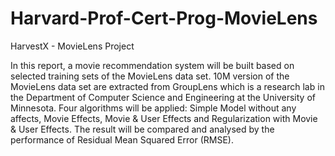 # Harvard-Prof-Cert-Prog-MovieLens
HarvestX - MovieLens Project

In this report, a movie recommendation system will be built based on selected training sets of the MovieLens data set. 10M version of the MovieLens data set are extracted from GroupLens which is a research lab in the Department of Computer Science and Engineering at the University of Minnesota. Four algorithms will be applied: Simple Model without any affects, Movie Effects, Movie & User Effects and Regularization with Movie & User Effects. The result will be compared and analysed by the performance of Residual Mean Squared Error (RMSE).
